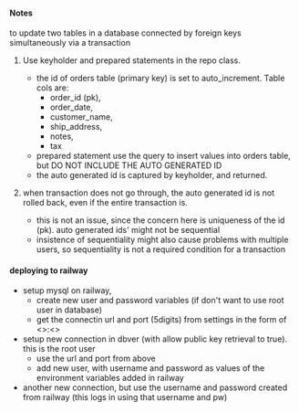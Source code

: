 #### Notes

to update two tables in a database connected by foreign keys simultaneously via a transaction 

1. Use keyholder and prepared statements in the repo class.
    - the id of orders table (primary key) is set to auto_increment. Table cols are: 
        - order_id (pk), 
        - order_date,
        - customer_name, 
        - ship_address, 
        - notes, 
        - tax
    - prepared statement use the query to insert values into orders table, but DO NOT INCLUDE THE AUTO GENERATED ID
    - the auto generated id is captured by keyholder, and returned. 

2. when transaction does not go through, the auto generated id is not rolled back, even if the entire transaction is. 
    - this is not an issue, since the concern here is uniqueness of the id (pk). auto generated ids' might not be sequential
    - insistence of sequentiality might also cause problems with multiple users, so sequentiality is not a required condition for a transaction


#### deploying to railway

- setup mysql on railway, 
    - create new user and password variables (if don't want to use root user in database)
    - get the connectin url and port (5digits) from settings in the form of <<connection url>>:<<port number>>
- setup new connection in dbver (with allow public key retrieval to true). this is the root user
    - use the url and port from above
    - add new user, with username and password as values of the environment variables added in railway
- another new connection, but use the username and password created from railway (this logs in using that username and pw)